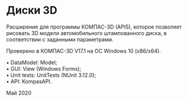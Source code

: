 # Диски 3D 
Расширение для программы КОМПАС-3D (API5), которое позволяет рисовать 3D модели автомобильного штампованного диска,
в соответствии с заданными параметрами.

Проверено в КОМПАС-3D V17.1 на ОС Windows 10 (x86/x64).

•	DataModel: Model;<br>
•	GUI: View (Windows Forms);<br>
•	Unit tests: UnitTests (NUnit 3.12.0);<br>
•	API: KompasAPI.


Май 2020
